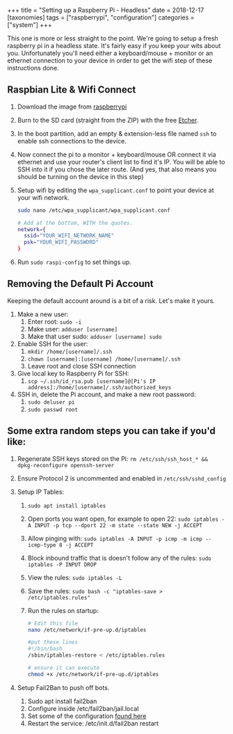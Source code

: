 +++
title = "Setting up a Raspberry Pi - Headless"
date = 2018-12-17
[taxonomies]
tags = ["raspberrypi", "configuration"]
categories = ["system"]
+++

This one is more or less straight to the point. We're going to setup a fresh raspberry pi in a headless state. It's fairly easy if you keep your wits about you.<!-- more --> Unfortunately you'll need either a keyboard/mouse + monitor or an ethernet connection to your device in order to get the wifi step of these instructions done.

## Raspbian Lite & Wifi Connect

1.  Download the image from [raspberrypi](https://www.raspberrypi.org/downloads/raspbian/)
2.  Burn to the SD card (straight from the ZIP) with the free [Etcher](https://etcher.io/).
3.  In the boot partition, add an empty & extension-less file named `ssh` to enable ssh connections to the device.
4.  Now connect the pi to a monitor + keyboard/mouse OR connect it via ethernet and use your router's client list to find it's IP. You will be able to SSH into it if you chose the later route. (And yes, that also means you should be turning on the device in this step)
5.  Setup wifi by editing the `wpa_supplicant.conf` to point your device at your wifi network.

    ```sh
    sudo nano /etc/wpa_supplicant/wpa_supplicant.conf

    # Add at the bottom, WITH the quotes.
    network={
      ssid="YOUR_WIFI_NETWORK_NAME"
      psk="YOUR_WIFI_PASSWORD"
    }
    ```

6.  Run `sudo raspi-config` to set things up.

## Removing the Default Pi Account

Keeping the default account around is a bit of a risk. Let's make it yours.

1. Make a new user:
   1. Enter root: `sudo -i`
   2. Make user: `adduser [username]`
   3. Make that user sudo: `adduser [username] sudo`
2. Enable SSH for the user:
   1. `mkdir /home/[username]/.ssh`
   2. `chown [username]:[username] /home/[username]/.ssh`
   3. Leave root and close SSH connection
3. Give local key to Raspberry Pi for SSH:
   1. `scp ~/.ssh/id_rsa.pub [username]@[Pi's IP address]:/home/[username]/.ssh/authorized_keys`
4. SSH in, delete the Pi account, and make a new root password:
   1. `sudo deluser pi`
   2. `sudo passwd root`

## Some extra random steps you can take if you'd like:

1.  Regenerate SSH keys stored on the Pi:
    `rm /etc/ssh/ssh_host_* && dpkg-reconfigure openssh-server`
2.  Ensure Protocol 2 is uncommented and enabled in `/etc/ssh/sshd_config`
3.  Setup IP Tables:

    1.  `sudo apt install iptables`
    2.  Open ports you want open, for example to open 22: `sudo iptables -A INPUT -p tcp --dport 22 -m state --state NEW -j ACCEPT`
    3.  Allow pinging with: `sudo iptables -A INPUT -p icmp -m icmp --icmp-type 8 -j ACCEPT`
    4.  Block inbound traffic that is doesn't follow any of the rules: `sudo iptables -P INPUT DROP`
    5.  View the rules: `sudo iptables -L`
    6.  Save the rules: `sudo bash -c "iptables-save > /etc/iptables.rules"`
    7.  Run the rules on startup:

        ```sh
        # Edit this file
        nano /etc/network/if-pre-up.d/iptables

        #put these lines
        #!/bin/bash
        /sbin/iptables-restore < /etc/iptables.rules

        # ensure it can execute
        chmod +x /etc/network/if-pre-up.d/iptables
        ```

4.  Setup Fail2Ban to push off bots.
    1. Sudo apt install fail2ban
    2. Configure inside /etc/fail2ban/jail.local
    3. Set some of the configuration [found here](http://felipeferreira.net/index.php/2008/10/securing-your-ssh-with-fail2ban/)
    4. Restart the service: /etc/init.d/fail2ban restart
